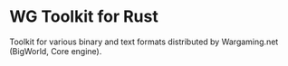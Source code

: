# WG Toolkit for Rust
Toolkit for various binary and text formats distributed by Wargaming.net (BigWorld, Core engine).
